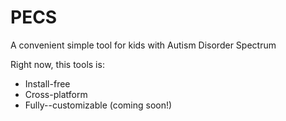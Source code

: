 # PECS
A convenient simple tool for kids with Autism Disorder Spectrum

Right now, this tools is:
- Install-free 
- Cross-platform
- Fully--customizable (coming soon!)

